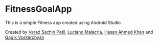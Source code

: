 # FitnessGoalApp

This is a simple Fitness app created using Android Studio

Created by [Varad Sachin Patil](https://github.com/skullitzer), [Luciano Malacria](https://github.com/LucianoMalacria), [Hasan Ahmed Khan](https://github.com/hasankhan19) and [Gagik Voskerchyan](https://github.com/GagikVoskerchyan)
